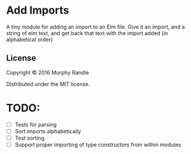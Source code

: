# Add Imports

A tiny module for adding an import to an Elm file. Give it an import, and a string of elm text, and
get back that text with the import added (in alphabetical order)

## License

Copyright © 2016 Murphy Randle

Distributed under the MIT license.


# TODO:

- [ ] Tests for parsing
- [ ] Sort imports alphabetically
- [ ] Test sorting
- [ ] Support proper importing of type constructors from within modules
